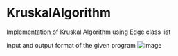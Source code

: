 # KruskalAlgorithm
Implementation of Kruskal Algorithm using Edge class list


input and output format of the given program 
![image](https://github.com/Faizanamd/KruskalAlgorithm/assets/90163909/54fad494-358f-475b-91d9-fb04c9fc0cba)


